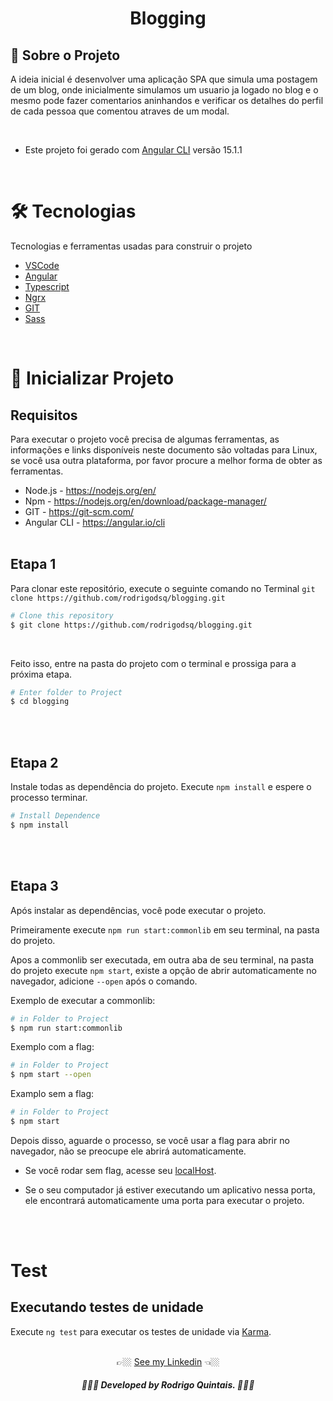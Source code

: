 <h1 align="center">Blogging</h1>

<h2>📰 Sobre o Projeto</h2>

A ideia inicial é desenvolver uma aplicação SPA que simula uma postagem de um blog, onde inicialmente simulamos um usuario ja logado no blog e o mesmo pode fazer comentarios aninhandos e verificar os detalhes do perfil de cada pessoa que comentou atraves de um modal.

<br>

* Este projeto foi gerado com [Angular CLI](https://github.com/angular/angular-cli) versão 15.1.1
<br>

# 🛠️ Tecnologias

Tecnologias e ferramentas usadas para construir o projeto

* [VSCode](https://code.visualstudio.com/)
* [Angular](https://angular.io/)
* [Typescript](https://www.typescriptlang.org/)
* [Ngrx](https://ngrx.io/)
* [GIT](https://git-scm.com/)
* [Sass](https://sass-lang.com/)

<br>

# 🚀 Inicializar Projeto

## Requisitos

Para executar o projeto você precisa de algumas ferramentas, as informações e links disponíveis neste documento são voltadas para Linux, se você usa outra plataforma, por favor procure a melhor forma de obter as ferramentas.

* Node.js - <https://nodejs.org/en/>
* Npm - <https://nodejs.org/en/download/package-manager/>
* GIT - <https://git-scm.com/>
* Angular CLI - <https://angular.io/cli>
<br><br>

## Etapa 1

Para clonar este repositório, execute o seguinte comando no Terminal `git clone https://github.com/rodrigodsq/blogging.git`

```bash
# Clone this repository
$ git clone https://github.com/rodrigodsq/blogging.git
```

<br>

Feito isso, entre na pasta do projeto com o terminal e prossiga para a próxima etapa.

```bash
# Enter folder to Project
$ cd blogging
```

<br><br>

## Etapa 2

Instale todas as dependência do projeto. Execute `npm install` e espere o processo terminar.

```bash
# Install Dependence
$ npm install
```

<br><br>

## Etapa 3

Após instalar as dependências, você pode executar o projeto.

Primeiramente execute `npm run start:commonlib` em seu terminal, na pasta do projeto.

Apos a commonlib ser executada,  em outra aba de seu terminal, na pasta do projeto execute `npm start`, existe a opção de abrir automaticamente no navegador, adicione `--open` após o comando.


Exemplo de executar a commonlib:

```bash
# in Folder to Project
$ npm run start:commonlib
```

Exemplo com a flag:

```bash
# in Folder to Project
$ npm start --open
```

Examplo sem a flag:

```bash
# in Folder to Project
$ npm start
```

Depois disso, aguarde o processo, se você usar a flag para abrir no navegador, não se preocupe ele abrirá automaticamente.

* Se você rodar sem flag, acesse seu [localHost](https://localhost:4200).

* Se o seu computador já estiver executando um aplicativo nessa porta, ele encontrará automaticamente uma porta para executar o projeto.

<br><br>

# Test

## Executando testes de unidade

Execute `ng test` para executar os testes de unidade via [Karma](https://karma-runner.github.io).

<br>

<div align="center">
👉🏼 <a href="https://www.linkedin.com/in/rodrigo-quintais-4b0479178/">See my Linkedin</a> 👈🏼
<h5 align="center"> 👨🏻‍💻 Developed by Rodrigo Quintais. 👨🏻‍💻</h5>
<div>
